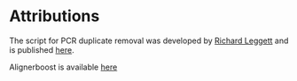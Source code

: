 # Attributions

The script for PCR duplicate removal was developed by [Richard Leggett](https://github.com/richardmleggett) and is published [here](https://github.com/richardmleggett/scripts/blob/master/remove_pcr_duplicates.pl).

Alignerboost is available [here](https://github.com/Grice-Lab/AlignerBoost)
